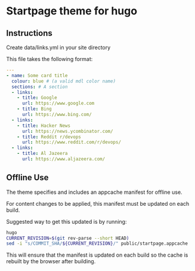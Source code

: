 # Startpage theme for hugo

## Instructions
Create data/links.yml in your site directory

This file takes the following format:

```yaml
---
- name: Some card title
  colour: blue # (a valid mdl color name)
  sections: # A section
  - links:
    - title: Google
      url: https://www.google.com
    - title: Bing
      url: https://www.bing.com/
  - links:
    - title: Hacker News
      url: https://news.ycombinator.com/
    - title: Reddit r/devops
      url: https://www.reddit.com/r/devops/
  - links:
    - title: Al Jazeera
      url: https://www.aljazeera.com/
```

## Offline Use

The theme specifies and includes an appcache manifest for offline use.

For content changes to be applied, this manifest must be updated on each build.

Suggested way to get this updated is by running:

```bash
hugo
CURRENT_REVISION=$(git rev-parse --short HEAD)
sed -i "s/COMMIT_SHA/${CURRENT_REVISION}/" public/startpage.appcache
```

This will ensure that the manifest is updated on each build so the cache is rebuilt by the browser after building.
